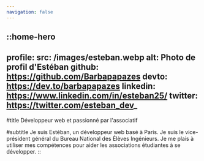 ```yaml
---
navigation: false
---
```


::home-hero
---
profile:
  src: /images/esteban.webp
  alt: Photo de profil d'Estéban
github: https://github.com/Barbapapazes
devto: https://dev.to/barbapapazes
linkedin: https://www.linkedin.com/in/esteban25/
twitter: https://twitter.com/esteban_dev_
---
#title
Développeur web et passionné par l'associatif

#subtitle
Je suis Estéban, un développeur web basé à Paris. Je suis le vice-président général du Bureau National des Élèves Ingénieurs. Je me plais à utiliser mes compétences pour aider les associations étudiantes à se développer. 
::